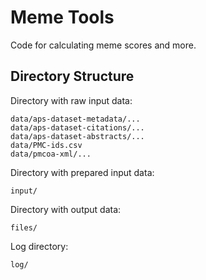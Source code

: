 Meme Tools
==========

Code for calculating meme scores and more.


Directory Structure
-------------------

Directory with raw input data:

    data/aps-dataset-metadata/...
    data/aps-dataset-citations/...
    data/aps-dataset-abstracts/...
    data/PMC-ids.csv
    data/pmcoa-xml/...

Directory with prepared input data:

    input/

Directory with output data:

    files/

Log directory:

    log/
